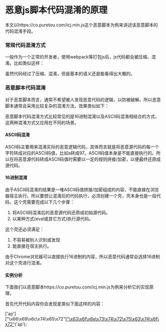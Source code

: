 # 恶意js脚本代码混淆的原理
本文以https://co.puretou.com/icj.min.js这个恶意脚本为例来讲述该恶意脚本的代码混淆手段。

### 常规代码混淆方式
一般作为一个正常的开发者，使用webpack等打包js后，js代码都会被压缩、混淆。比如类似这样：


虽然代码经过了压缩、混淆，但是基本的语义还是能看得出大概的。

### 恶意脚本代码混淆
对于恶意脚本而言，通常不希望被人发现恶意代码的逻辑，以防被破解。所以恶意脚本通常会采用比较复杂的混淆方法，效果类似如下：



恶意脚本代码混淆方式比较常见的是16进制混淆以及ASCII码混淆相结合的方式。这两种混淆方式又应用在不同的场景。

####  ASCII码混淆
 ASCII码主要用来混淆实际的恶意逻辑代码，具体而言就是将恶意源代码的每一个字符转成对应的ASCII码值，比如a转成97。ASCII码值本身是不能直接执行的。所以在将恶意源代码转成ASCII码值时需要以一定的规则拼接/加密，以便最终还原成源代码。
 
#### 16进制混淆
 由于ASCII码混淆的结果是一堆ASCII码值拼接/加密组成的内容，不能直接在浏览器宿主执行。所以要想让混淆后的代码执行，必须创建一个壳，壳本身也是一段代码，这个壳需要完成以下几个步骤：
 
 1. 将ASCII码混淆后的恶意源代码还原成初始源代码。
 2. 以某种方式(eval或其它方式)执行源代码。 

这个壳还必须满足：
 
 1. 不容易被别人识别或发现
 2. 能直接在宿主执行。

由于Chrome浏览器可以直接执行16进制的内容，所以恶意代码通常会选择16进制对这个壳进行混淆。

#### 实例分析
下面我们以恶意脚本https://co.puretou.com/icj.min.js为例来分析它的实现原理。

首先代开代码内容你会发现是类似下面这样的内容：

['ap']["\x66\x69\x6c\x74\x65\x72"]["\x63\x6f\x6e\x73\x74\x72\x75\x63\x74\x6f\x72"](((['ap']+[])["\x63\x6f\x6e\x73\x74\x72\x75\x63\x74\x6f\x72"]['\x66\x72\x6f\x6d\x43\x68\x61\x72\x43\x6f\x64\x65']['\x61\x70\x70\x6c\x79'](null,['\x73\x70\x6c\x69\x74'](/[a-zA-Z]{1,}/))))('ap');
